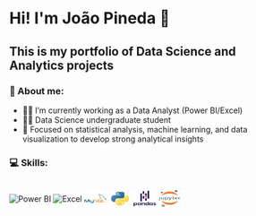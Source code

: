 # Hi! I'm João Pineda 👋

## This is my portfolio of Data Science and Analytics projects

### 📝 About me: 
- 👨‍💻 I’m currently working as a Data Analyst (Power BI/Excel)
- 👨‍🎓 Data Science undergraduate student
- 🎯 Focused on statistical analysis, machine learning, and data visualization to develop strong analytical insights

### 💻 Skills: 

<div style="display: inline_block"><br>
  <img align="center" alt="Power BI" height="30" width="40" src="https://raw.githubusercontent.com/microsoft/PowerBI-Icons/refs/heads/main/SVG/Power-BI.svg">
  <img align="center" alt="Excel" height="30" width="40" src="https://github.com/sempostma/office365-icons/blob/master/svg/excel.svg">
  <img align="center" alt="SQL" height="30" width="40" src="https://raw.githubusercontent.com/devicons/devicon/refs/heads/master/icons/mysql/mysql-original-wordmark.svg">
  <img align="center" alt="Python" height="30" width="40" src="https://raw.githubusercontent.com/devicons/devicon/master/icons/python/python-original.svg">
  <img align="center" alt="Pandas" height="30" width="40" src="https://raw.githubusercontent.com/devicons/devicon/refs/heads/master/icons/pandas/pandas-original-wordmark.svg">
  <img align="center" alt="Jupyter" height="30" width="40" src="https://raw.githubusercontent.com/devicons/devicon/refs/heads/master/icons/jupyter/jupyter-original-wordmark.svg">
  

</div>

